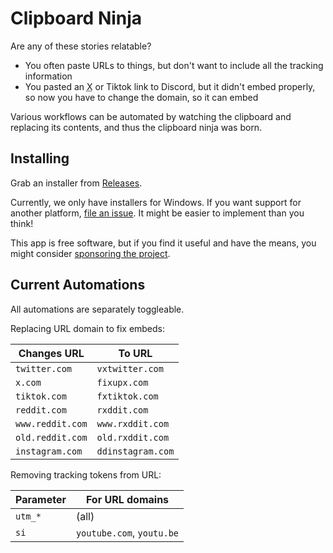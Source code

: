 # Clipboard Ninja

Are any of these stories relatable?

- You often paste URLs to things, but don't want to include all the tracking information
- You pasted an <abbr title="Twitter">X</abbr> or Tiktok link to Discord, but it didn't embed properly,
  so now you have to change the domain, so it can embed

Various workflows can be automated by watching the clipboard and replacing its contents,
and thus the clipboard ninja was born.

## Installing

Grab an installer from [Releases](https://github.com/ephemeral-laboratories/ClipboardNinja/releases).

Currently, we only have installers for Windows. If you want support for another
platform, [file an issue](https://github.com/ephemeral-laboratories/ClipboardNinja/issues).
It might be easier to implement than you think!

This app is free software, but if you find it useful and have the means,
you might consider [sponsoring the project](https://github.com/sponsors/ephemeral-laboratories).

## Current Automations

All automations are separately toggleable.

Replacing URL domain to fix embeds:

| Changes URL      | To URL            |
|------------------|-------------------|
| `twitter.com`    | `vxtwitter.com`   |
| `x.com`          | `fixupx.com`      |
| `tiktok.com`     | `fxtiktok.com`    |
| `reddit.com`     | `rxddit.com`      |
| `www.reddit.com` | `www.rxddit.com`  |
| `old.reddit.com` | `old.rxddit.com`  |
| `instagram.com`  | `ddinstagram.com` |

Removing tracking tokens from URL:

| Parameter | For URL domains           |
|-----------|---------------------------|
| `utm_*`   | (all)                     |
| `si`      | `youtube.com`, `youtu.be` |
